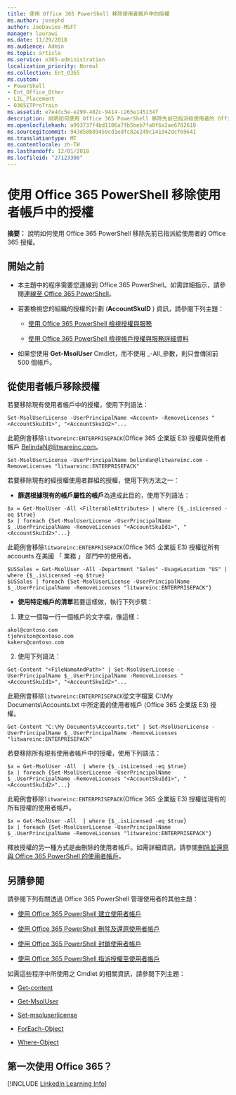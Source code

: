 ```yaml
---
title: 使用 Office 365 PowerShell 移除使用者帳戶中的授權
ms.author: josephd
author: JoeDavies-MSFT
manager: laurawi
ms.date: 11/29/2018
ms.audience: Admin
ms.topic: article
ms.service: o365-administration
localization_priority: Normal
ms.collection: Ent_O365
ms.custom:
- PowerShell
- Ent_Office_Other
- LIL_Placement
- O365ITProTrain
ms.assetid: e7e4dc5e-e299-482c-9414-c265e145134f
description: 說明如何使用 Office 365 PowerShell 移除先前已指派給使用者的 Office 365 授權。
ms.openlocfilehash: a993737f4bd1186a7fb5beb7fa0f6a2ae6782618
ms.sourcegitcommit: 943d58b89459cd1edfc82e249c141d42dcf69641
ms.translationtype: MT
ms.contentlocale: zh-TW
ms.lasthandoff: 12/01/2018
ms.locfileid: "27123300"
---
```

# <a name="remove-licenses-from-user-accounts-with-office-365-powershell"></a>使用 Office 365 PowerShell 移除使用者帳戶中的授權

**摘要：** 說明如何使用 Office 365 PowerShell 移除先前已指派給使用者的 Office 365 授權。
  
## <a name="before-you-begin"></a>開始之前

- 本主題中的程序需要您連線到 Office 365 PowerShell。如需詳細指示，請參閱[連線至 Office 365 PowerShell](connect-to-office-365-powershell.md)。
    
- 若要檢視您的組織的授權的計劃 (**AccountSkuID** ) 資訊，請參閱下列主題：
    
  - [使用 Office 365 PowerShell 檢視授權與服務](view-licenses-and-services-with-office-365-powershell.md)
    
  - [使用 Office 365 PowerShell 檢視帳戶授權與服務詳細資料](view-account-license-and-service-details-with-office-365-powershell.md)
    
- 如果您使用 **Get-MsolUser** Cmdlet，而不使用 _-All_參數，則只會傳回前 500 個帳戶。
    
## <a name="removing-licenses-from-user-accounts"></a>從使用者帳戶移除授權

若要移除現有使用者帳戶中的授權，使用下列語法：
  
```
Set-MsolUserLicense -UserPrincipalName <Account> -RemoveLicenses "<AccountSkuId1>", "<AccountSkuId2>"...
```

此範例會移除`litwareinc:ENTERPRISEPACK`(Office 365 企業版 E3) 授權與使用者帳戶 BelindaN@litwareinc.com。
  
```
Set-MsolUserLicense -UserPrincipalName belindan@litwareinc.com -RemoveLicenses "litwareinc:ENTERPRISEPACK"
```

若要移除現有的經授權使用者群組的授權，使用下列方法之一：
  
- **篩選根據現有的帳戶屬性的帳戶**為達成此目的，使用下列語法：
    
```
$x = Get-MsolUser -All <FilterableAttributes> | where {$_.isLicensed -eq $true}
$x | foreach {Set-MsolUserLicense -UserPrincipalName $_.UserPrincipalName -RemoveLicenses "<AccountSkuId1>", "<AccountSkuId2>"...}
```

此範例會移除`litwareinc:ENTERPRISEPACK`(Office 365 企業版 E3) 授權從所有 accounts 在美國 「 業務 」 部門中的使用者。
    
```
$USSales = Get-MsolUser -All -Department "Sales" -UsageLocation "US" | where {$_.isLicensed -eq $true}
$USSales | foreach {Set-MsolUserLicense -UserPrincipalName $_.UserPrincipalName -RemoveLicenses "litwareinc:ENTERPRISEPACK"}
```

- **使用特定帳戶的清單**若要這樣做，執行下列步驟：
    
1. 建立一個每一行一個帳戶的文字檔，像這樣：
    
  ```
akol@contoso.com
tjohnston@contoso.com
kakers@contoso.com
  ```

2. 使用下列語法：
    
  ```
  Get-Content "<FileNameAndPath>" | Set-MsolUserLicense -UserPrincipalName $_.UserPrincipalName -RemoveLicenses "<AccountSkuId1>", "<AccountSkuId2>"...
  ```

此範例會移除`litwareinc:ENTERPRISEPACK`從文字檔案 C:\My Documents\Accounts.txt 中所定義的使用者帳戶 (Office 365 企業版 E3) 授權。
    
  ```
  Get-Content "C:\My Documents\Accounts.txt" | Set-MsolUserLicense -UserPrincipalName $_.UserPrincipalName -RemoveLicenses "litwareinc:ENTERPRISEPACK"
  ```

若要移除所有現有使用者帳戶中的授權，使用下列語法：
  
```
$x = Get-MsolUser -All  | where {$_.isLicensed -eq $true}
$x | foreach {Set-MsolUserLicense -UserPrincipalName $_.UserPrincipalName -RemoveLicenses "<AccountSkuId1>", "<AccountSkuId2>"...}
```

此範例會移除`litwareinc:ENTERPRISEPACK`(Office 365 企業版 E3) 授權從現有的所有授權的使用者帳戶。
  
```
$x = Get-MsolUser -All  | where {$_.isLicensed -eq $true}
$x | foreach {Set-MsolUserLicense -UserPrincipalName $_.UserPrincipalName -RemoveLicenses "litwareinc:ENTERPRISEPACK"}
```

釋放授權的另一種方式是由刪除的使用者帳戶。如需詳細資訊，請參閱[刪除並還原與 Office 365 PowerShell 的使用者帳戶](delete-and-restore-user-accounts-with-office-365-powershell.md)。
  
## <a name="see-also"></a>另請參閱

請參閱下列有關透過 Office 365 PowerShell 管理使用者的其他主題：
  
- [使用 Office 365 PowerShell 建立使用者帳戶](create-user-accounts-with-office-365-powershell.md)
    
- [使用 Office 365 PowerShell 刪除及還原使用者帳戶](delete-and-restore-user-accounts-with-office-365-powershell.md)
    
- [使用 Office 365 PowerShell 封鎖使用者帳戶](block-user-accounts-with-office-365-powershell.md)
    
- [使用 Office 365 PowerShell 指派授權至使用者帳戶](assign-licenses-to-user-accounts-with-office-365-powershell.md)
    
如需這些程序中所使用之 Cmdlet 的相關資訊，請參閱下列主題：
  
- [Get-content](https://go.microsoft.com/fwlink/p/?LinkId=289917)
    
- [Get-MsolUser](https://go.microsoft.com/fwlink/p/?LinkId=691543)
    
- [Set-msoluserlicense](https://go.microsoft.com/fwlink/p/?LinkId=691548)
    
- [ForEach-Object](https://go.microsoft.com/fwlink/p/?LinkId=113300)
    
- [Where-Object](https://go.microsoft.com/fwlink/p/?LinkId=113423)
    
## <a name="new-to-office-365"></a>第一次使用 Office 365？

[!INCLUDE [LinkedIn Learning Info](../common/office/linkedin-learning-info.md)]
   

